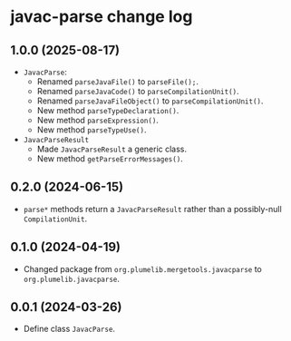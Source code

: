 # javac-parse change log

## 1.0.0 (2025-08-17)

- `JavacParse`:
   - Renamed `parseJavaFile()` to `parseFile();`.
   - Renamed `parseJavaCode()` to `parseCompilationUnit()`.
   - Renamed `parseJavaFileObject()` to `parseCompilationUnit()`.
   - New method `parseTypeDeclaration()`.
   - New method `parseExpression()`.
   - New method `parseTypeUse()`.
- `JavacParseResult`
   - Made `JavacParseResult` a generic class.
   - New method `getParseErrorMessages()`.

## 0.2.0 (2024-06-15)

- `parse*` methods return a `JavacParseResult` rather than a possibly-null `CompilationUnit`.

## 0.1.0 (2024-04-19)

- Changed package from `org.plumelib.mergetools.javacparse` to `org.plumelib.javacparse`.

## 0.0.1 (2024-03-26)

- Define class `JavacParse`.
